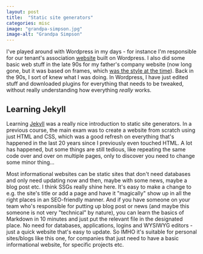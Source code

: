 ```yaml
---
layout: post
title:  "Static site generators"
categories: misc
image: "grandpa-simpson.jpg"
image-alt: "Grandpa Simpson"
---
```


I've played around with Wordpress in my days - for instance I'm responsible for our tenant's association [website](http://bfkarlsvik.se) built on Wordpress. I also did some basic web stuff in the late 90s for my father's company website (now long gone, but it was based on frames, which [was the style at the time](https://youtu.be/-o-7MmhqNfA)). Back in the 90s, I sort of knew what I was doing. In Wordpress, I have just edited stuff and downloaded plugins for everything that needs to be tweaked, without really understanding how everything *really* works.

## Learning Jekyll

Learning [Jekyll](https://jekyllrb.com) was a really nice introduction to static site generators. In a previous course, the main exam was to create a website from scratch using just HTML and CSS, which was a good refresh on everything that's happened in the last 20 years since I previously even touched HTML. A lot has happened, but some things are still tedious, like repeating the same code over and over on multiple pages, only to discover you need to change some minor thing...

Most informational websites can be static sites that don't need databases and only need updating now and then, maybe with some news, maybe a blog post etc. I think SSGs really shine here. It's easy to make a change to e.g. the site's title or add a page and have it "magically" show up in all the right places in an SEO-friendly manner. And if you have someone on your team who's responsible for putting up blog post or news (and maybe this someone is not very "technical" by nature), you can learn the basics of Markdown in 10 minutes and just put the relevant file in the designated place. No need for databases, applications, logins and WYSIWYG editors - just a quick website that's easy to update. So IMHO it's suitable for personal sites/blogs like this one, for companies that just need to have a basic informational website, for specific projects etc.